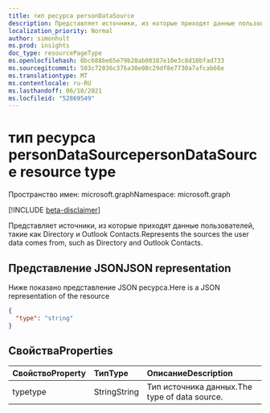 ```yaml
---
title: тип ресурса personDataSource
description: Представляет источники, из которые приходят данные пользователей, такие как Directory и Outlook Contacts.
localization_priority: Normal
author: simonhult
ms.prod: insights
doc_type: resourcePageType
ms.openlocfilehash: 0bc688be65e79b28ab00387e10e3c8d10bfad733
ms.sourcegitcommit: 503c72036c376a30e08c29df8e7730a7afcab66e
ms.translationtype: MT
ms.contentlocale: ru-RU
ms.lasthandoff: 06/10/2021
ms.locfileid: "52869549"
---
```

# <a name="persondatasource-resource-type"></a><span data-ttu-id="61b33-103">тип ресурса personDataSource</span><span class="sxs-lookup"><span data-stu-id="61b33-103">personDataSource resource type</span></span>

<span data-ttu-id="61b33-104">Пространство имен: microsoft.graph</span><span class="sxs-lookup"><span data-stu-id="61b33-104">Namespace: microsoft.graph</span></span>

[!INCLUDE [beta-disclaimer](../../includes/beta-disclaimer.md)]

<span data-ttu-id="61b33-105">Представляет источники, из которые приходят данные пользователей, такие как Directory и Outlook Contacts.</span><span class="sxs-lookup"><span data-stu-id="61b33-105">Represents the sources the user data comes from, such as Directory and Outlook Contacts.</span></span>

## <a name="json-representation"></a><span data-ttu-id="61b33-106">Представление JSON</span><span class="sxs-lookup"><span data-stu-id="61b33-106">JSON representation</span></span>

<span data-ttu-id="61b33-107">Ниже показано представление JSON ресурса.</span><span class="sxs-lookup"><span data-stu-id="61b33-107">Here is a JSON representation of the resource</span></span>

<!-- {
  "blockType": "resource",
  "optionalProperties": [

  ],
  "@odata.type": "microsoft.graph.personDataSource"
}-->

```json
{
  "type": "string"
}
```
## <a name="properties"></a><span data-ttu-id="61b33-108">Свойства</span><span class="sxs-lookup"><span data-stu-id="61b33-108">Properties</span></span>
| <span data-ttu-id="61b33-109">Свойство</span><span class="sxs-lookup"><span data-stu-id="61b33-109">Property</span></span>     | <span data-ttu-id="61b33-110">Тип</span><span class="sxs-lookup"><span data-stu-id="61b33-110">Type</span></span>   |<span data-ttu-id="61b33-111">Описание</span><span class="sxs-lookup"><span data-stu-id="61b33-111">Description</span></span>|
|:---------------|:--------|:----------|
|<span data-ttu-id="61b33-112">type</span><span class="sxs-lookup"><span data-stu-id="61b33-112">type</span></span>|<span data-ttu-id="61b33-113">String</span><span class="sxs-lookup"><span data-stu-id="61b33-113">String</span></span>|<span data-ttu-id="61b33-114">Тип источника данных.</span><span class="sxs-lookup"><span data-stu-id="61b33-114">The type of data source.</span></span>|

<!-- uuid: 8fcb5dbc-d5aa-4681-8e31-b001d5168d79
2015-10-25 14:57:30 UTC -->
<!--
{
  "type": "#page.annotation",
  "description": "personDataSource resource",
  "keywords": "",
  "section": "documentation",
  "tocPath": "",
  "suppressions": []
}
-->


